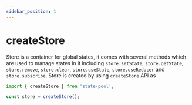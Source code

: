 ```yaml
---
sidebar_position: 1
---
```


# createStore
Store is a container for global states, it comes with several methods which are used to manage states in it including `store.setState`, `store.getState`, `store.remove`, `store.clear`, `store.useState`, `store.useReducer` and `store.subscribe`. Store is created by using `createStore` API as 

```js
import { createStore } from 'state-pool';

const store = createStore();
```
